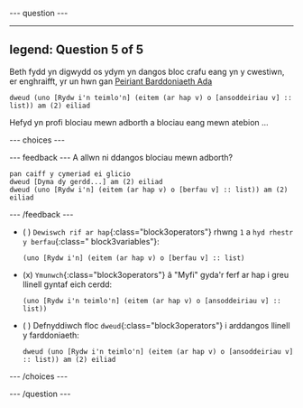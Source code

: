 
--- question ---

---
legend: Question 5 of 5
---

Beth fydd yn digwydd os ydym yn dangos bloc crafu eang yn y cwestiwn, er enghraifft, yr un hwn gan [Peiriant Barddoniaeth Ada](https://projects.raspberrypi.org/cy-GB/projects/poetry-generator/4)

```blocks3
dweud (uno [Rydw i'n teimlo'n] (eitem (ar hap v) o [ansoddeiriau v] :: list)) am (2) eiliad
```

Hefyd yn profi blociau mewn adborth a blociau eang mewn atebion ...

--- choices ---

  --- feedback ---
  A allwn ni ddangos blociau mewn adborth?
  ```blocks3
  pan caiff y cymeriad ei glicio
  dweud [Dyma dy gerdd...] am (2) eiliad
  dweud (uno [Rydw i'n] (eitem (ar hap v) o [berfau v] :: list)) am (2) eiliad
  ```
  --- /feedback ---

- ( )
  `Dewiswch rif ar hap`{:class="block3operators"} rhwng `1` a `hyd rhestr y berfau`{:class=" block3variables"}:
  ```blocks3
  (uno [Rydw i'n] (eitem (ar hap v) o [berfau v] :: list)
  ```

- (x)
  `Ymunwch`{:class="block3operators"} â "Myfi" gyda'r ferf ar hap i greu llinell gyntaf eich cerdd:

  ```blocks3
  (uno [Rydw i'n teimlo'n] (eitem (ar hap v) o [ansoddeiriau v] :: list))
  ```

- ( )
  Defnyddiwch floc `dweud`{:class="block3operators"} i arddangos llinell y farddoniaeth:

  ```blocks3
  dweud (uno [Rydw i'n teimlo'n] (eitem (ar hap v) o [ansoddeiriau v] :: list)) am (2) eiliad
  ```

--- /choices ---

--- /question ---
